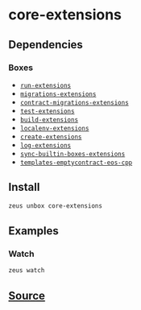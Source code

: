 
core-extensions
====================







## Dependencies
### Boxes
* [`run-extensions`](run-extensions.md)
* [`migrations-extensions`](migrations-extensions.md)
* [`contract-migrations-extensions`](contract-migrations-extensions.md)
* [`test-extensions`](test-extensions.md)
* [`build-extensions`](build-extensions.md)
* [`localenv-extensions`](localenv-extensions.md)
* [`create-extensions`](create-extensions.md)
* [`log-extensions`](log-extensions.md)
* [`sync-builtin-boxes-extensions`](sync-builtin-boxes-extensions.md)
* [`templates-emptycontract-eos-cpp`](templates-emptycontract-eos-cpp.md)




## Install
```bash
zeus unbox core-extensions
```
## Examples
### Watch
```bash
zeus watch
```











## [Source](https://github.com/liquidapps-io/zeus-sdk/tree/master/boxes/groups/core/core-extensions)